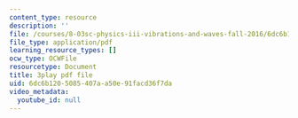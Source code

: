 ```yaml
---
content_type: resource
description: ''
file: /courses/8-03sc-physics-iii-vibrations-and-waves-fall-2016/6dc6b1205085407aa50e91facd36f7da_sBKHUPDUI1o.pdf
file_type: application/pdf
learning_resource_types: []
ocw_type: OCWFile
resourcetype: Document
title: 3play pdf file
uid: 6dc6b120-5085-407a-a50e-91facd36f7da
video_metadata:
  youtube_id: null
---
```


